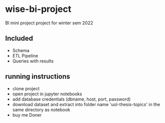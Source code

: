 # wise-bi-project
BI mini project project for winter sem 2022
## Included
- Schema
- ETL Pipeline
- Queries with results

## running instructions
- clone project
- open project in jupyter notebooks
- add database credentials (dbname, host, port, password)
- download dataset and extract into folder name 'uol-thesis-topics' in the same directory as notebook
- buy me Doner 
